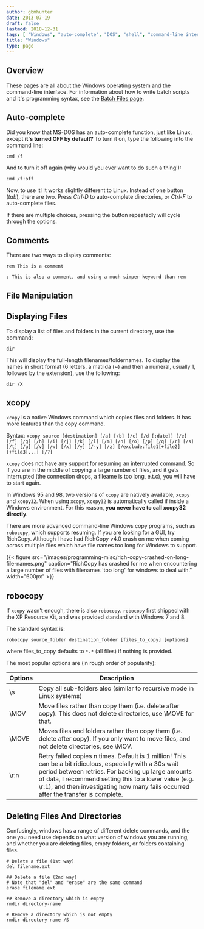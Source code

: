 ```yaml
---
author: gbmhunter
date: 2013-07-19
draft: false
lastmod: 2018-12-31
tags: [ "Windows", "auto-complete", "DOS", "shell", "command-line interface", "CLI", "comments", "xcopy" ]
title: "Windows"
type: page
---
```


## Overview

These pages are all about the Windows operating system and the command-line interface. For information about how to write batch scripts and it's programming syntax, see the [Batch Files page](/programming/languages/batch-files).

## Auto-complete

Did you know that MS-DOS has an auto-complete function, just like Linux, except **it's turned OFF by default?** To turn it on, type the following into the command line:

```  
cmd /f
```

And to turn it off again (why would you ever want to do such a thing!):

``` 
cmd /f:off
```

Now, to use it! It works slightly different to Linux. Instead of one button (_tab_), there are two. Press _Ctrl-D_ to auto-complete directories, or _Ctrl-F_ to auto-complete files.

If there are multiple choices, pressing the button repeatedly will cycle through the options.

## Comments

There are two ways to display comments:

```    
rem This is a comment

: This is also a comment, and using a much simper keyword than rem
```

## File Manipulation

## Displaying Files

To display a list of files and folders in the current directory, use the command:

```    
dir
```

This will display the full-length filenames/foldernames. To display the names in short format (6 letters, a matilda (~) and then a numeral, usually 1, followed by the extension), use the following:

```
dir /X
```

## xcopy

`xcopy` is a native Windows command which copies files and folders. It has more features than the copy command.

Syntax: `xcopy source [destination] [/a] [/b] [/c] [/d [:date]] [/e] [/f] [/g] [/h] [/i] [/j] [/k] [/l] [/m] [/n] [/o] [/p] [/q] [/r] [/s] [/t] [/u] [/v] [/w] [/x] [/y] [/-y] [/z] [/exclude:file1[+file2][+file3]...] [/?]`

`xcopy` does not have any support for resuming an interrupted command. So if you are in the middle of copying a large number of files, and it gets interrupted (the connection drops, a fileame is too long, e.t.c), you will have to start again.

In Windows 95 and 98, two versions of `xcopy` are natively available, `xcopy` and `xcopy32`. When using `xcopy`, `xcopy32` is automatically called if inside a Windows environment. For this reason, **you never have to call xcopy32 directly**.

There are more advanced command-line Windows copy programs, such as `robocopy`, which supports resuming. If you are looking for a GUI, try RichCopy. Although I have had RichCopy v4.0 crash on me when coming across multiple files which have file names too long for Windows to support.

{{< figure src="/images/programming-misc/rich-copy-crashed-on-long-file-names.png" caption="RichCopy has crashed for me when encountering a large number of files with filenames 'too long' for windows to deal with."  width="600px" >}}

## robocopy

If `xcopy` wasn't enough, there is also `robocopy`. `robocopy` first shipped with the XP Resource Kit, and was provided standard with Windows 7 and 8.

The standard syntax is:

```    
robocopy source_folder destination_folder [files_to_copy] [options]
```

where files_to_copy defaults to `*.*` (all files) if nothing is provided.

The most popular options are (in rough order of popularity):

<table>
    <thead>
        <tr>
            <th>Options</th>
            <th>Description</th>
        </tr>
    </thead>
    <tbody>
        <tr>
            <td>\s</td>
            <td>Copy all sub-folders also (similar to recursive mode in Linux systems)</td>
        </tr>
        <tr>
            <td>\MOV</td>
            <td>Move files rather than copy them (i.e. delete after copy). This does not delete directories, use \MOVE for that.</td>
        </tr>
        <tr>
            <td>\MOVE</td>
            <td>Moves files and folders rather than copy them (i.e. delete after copy). If you only want to move files, and not delete directories, see \MOV.</td>
        </tr>
        <tr>
            <td>\r:n</td>
            <td>Retry failed copies n times. Default is 1 million! This can be a bit ridiculous, especially with a 30s wait period between retries. For backing up large amounts of data, I recommend setting this to a lower value (e.g. \r:1), and then investigating how many fails occurred after the transfer is complete.</td>
        </tr>
    </tbody>
</table>

## Deleting Files And Directories

Confusingly, windows has a range of different delete commands, and the one you need use depends on what version of windows you are running, and whether you are deleting files, empty folders, or folders containing files.

```    
# Delete a file (1st way)
del filename.ext

## Delete a file (2nd way)
# Note that "del" and "erase" are the same command
erase filename.ext

## Remove a directory which is empty
rmdir directory-name

# Remove a directory which is not empty
rmdir directory-name /S
```